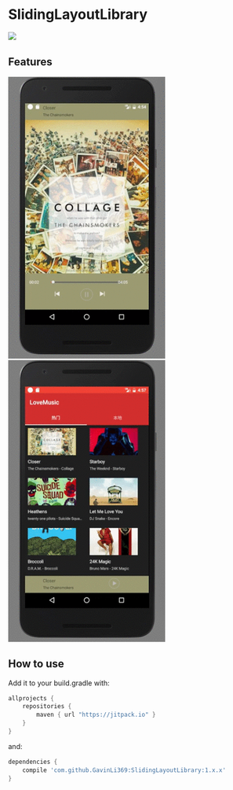 # SlidingLayoutLibrary

[![](https://jitpack.io/v/GavinLi369/SlidingLayoutLibrary.svg)](https://jitpack.io/#GavinLi369/SlidingLayoutLibrary)

## Features

![feature1](https://github.com/GavinLi369/SlidingLayoutLibrary/raw/master/feature1.gif)
![feature2](https://github.com/GavinLi369/SlidingLayoutLibrary/raw/master/feature2.gif)

## How to use

Add it to your build.gradle with:
```gradle
allprojects {
    repositories {
        maven { url "https://jitpack.io" }
    }
}
```
and:

```gradle
dependencies {
    compile 'com.github.GavinLi369:SlidingLayoutLibrary:1.x.x'
}
```
